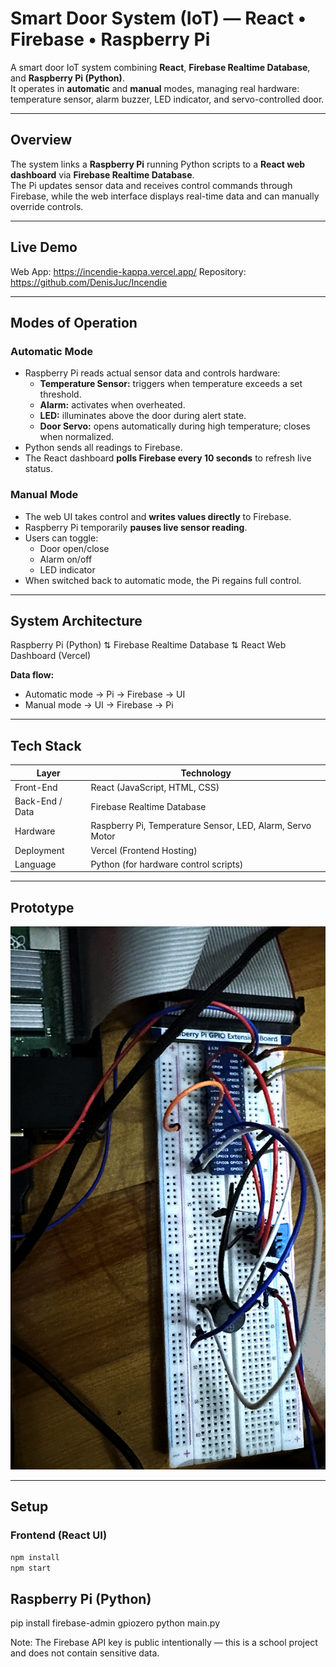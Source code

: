 # Smart Door System (IoT) — React • Firebase • Raspberry Pi

A smart door IoT system combining **React**, **Firebase Realtime Database**, and **Raspberry Pi (Python)**.  
It operates in **automatic** and **manual** modes, managing real hardware: temperature sensor, alarm buzzer, LED indicator, and servo-controlled door.

---

## Overview

The system links a **Raspberry Pi** running Python scripts to a **React web dashboard** via **Firebase Realtime Database**.  
The Pi updates sensor data and receives control commands through Firebase, while the web interface displays real-time data and can manually override controls.

---

## Live Demo

Web App: https://incendie-kappa.vercel.app/
Repository: https://github.com/DenisJuc/Incendie

---

## Modes of Operation

### Automatic Mode
- Raspberry Pi reads actual sensor data and controls hardware:
  - **Temperature Sensor:** triggers when temperature exceeds a set threshold.
  - **Alarm:** activates when overheated.
  - **LED:** illuminates above the door during alert state.
  - **Door Servo:** opens automatically during high temperature; closes when normalized.
- Python sends all readings to Firebase.
- The React dashboard **polls Firebase every 10 seconds** to refresh live status.

### Manual Mode
- The web UI takes control and **writes values directly** to Firebase.
- Raspberry Pi temporarily **pauses live sensor reading**.
- Users can toggle:
  - Door open/close  
  - Alarm on/off  
  - LED indicator  
- When switched back to automatic mode, the Pi regains full control.

---

## System Architecture

Raspberry Pi (Python)
⇅
Firebase Realtime Database
⇅
React Web Dashboard (Vercel)


**Data flow:**
- Automatic mode → Pi → Firebase → UI  
- Manual mode → UI → Firebase → Pi  

---

## Tech Stack

| Layer | Technology |
|-------|-------------|
| Front-End | React (JavaScript, HTML, CSS) |
| Back-End / Data | Firebase Realtime Database |
| Hardware | Raspberry Pi, Temperature Sensor, LED, Alarm, Servo Motor |
| Deployment | Vercel (Frontend Hosting) |
| Language | Python (for hardware control scripts) |

---

## Prototype

<p align="center">
  <img src="assets/prototype-early.png" alt="Physical prototype of Smart Door System" width="720">
</p>

---

## Setup

### Frontend (React UI)
```bash
npm install
npm start
```
## Raspberry Pi (Python)
pip install firebase-admin gpiozero python main.py

Note: The Firebase API key is public intentionally — this is a school project and does not contain sensitive data.
